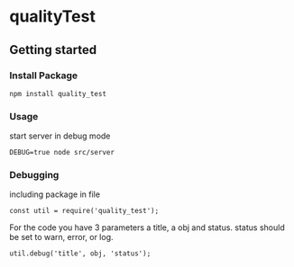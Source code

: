 # qualityTest

## Getting started

### Install Package

```
npm install quality_test
```
### Usage

start server in debug mode

```
DEBUG=true node src/server
```

### Debugging

including package in file
```
const util = require('quality_test');
```

For the code you have 3 parameters  a title, a obj and status. status should be set to warn, error, or log.
```
util.debug('title', obj, 'status');
```
